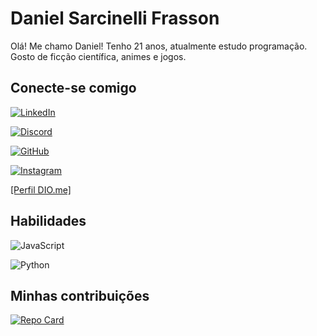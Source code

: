 # Daniel Sarcinelli Frasson
Olá! Me chamo Daniel! Tenho 21 anos, atualmente estudo programação. Gosto de ficção científica, animes e jogos.

## Conecte-se comigo
[![LinkedIn](https://img.shields.io/badge/LinkedIn-0077B5?style=for-the-badge&logo=linkedin&logoColor=white)](https://www.linkedin.com/in/daniel-sarcinelli-frasson-0a3611272/)

[![Discord](https://img.shields.io/badge/Discord-7289DA?style=for-the-badge&logo=discord&logoColor=white)](https://https://discord.com/channels/@dsarcinelli/)

[![GitHub](https://img.shields.io/badge/GitHub-100000?style=for-the-badge&logo=github&logoColor=white)](https://github.com/danielsfrasson)

[![Instagram](https://img.shields.io/badge/Instagram-FFF?style=for-the-badge&logo=instagram)](https://www.instagram.com/dsarcinelli123/)

[[Perfil DIO.me]](https://www.dio.me/users/danisarcinelli26)

## Habilidades
![JavaScript](https://img.shields.io/badge/JavaScript-F7DF1E?style=for-the-badge&logo=javascript&logoColor=black)

![Python](https://img.shields.io/badge/python-3670A0?style=for-the-badge&logo=python&logoColor=ffdd54)

## Minhas contribuições

[![Repo Card](https://github-readme-stats.vercel.app/api/pin/?username=danielsfrasson&repo=dio-lab-open-source&bg_color=000&border_color=30A3DC&show_icons=true&icon_color=30A3DC&title_color=E94D5F&text_color=FFF)](https://github.com/danielsfrasson/dio-lab-open-source)


